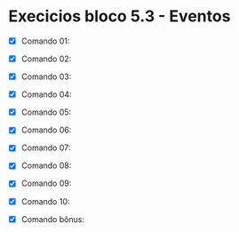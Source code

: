 # Execicios bloco 5.3 - Eventos

  - [x] Comando 01:

  - [x] Comando 02:

  - [x] Comando 03:

  - [x] Comando 04:

  - [x] Comando 05:

  - [x] Comando 06:

  - [x] Comando 07:

  - [x] Comando 08:

  - [x] Comando 09:

  - [x] Comando 10:

  - [x] Comando bônus:

